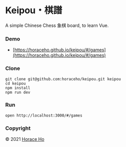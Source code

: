 # Keipou・棋譜

A simple Chinese Chess 象棋 board, to learn Vue.

### Demo

- [https://horaceho.github.io/keipou/#/games](https://horaceho.github.io/keipou/#/games)

### Clone
```
git clone git@github.com:horaceho/keipou.git keipou
cd keipou
npm install
npm run dev
```

### Run
```
open http://localhost:3000/#/games
```

### Copyright

&copy; 2021 [Horace Ho](https://horaceho.com)
